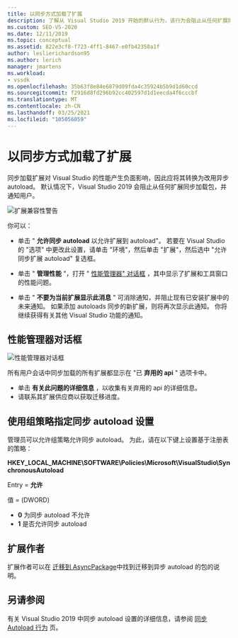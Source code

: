 ```yaml
---
title: 以同步方式加载了扩展
description: 了解从 Visual Studio 2019 开始的默认行为，该行为会阻止从任何扩展同步加载包。
ms.custom: SEO-VS-2020
ms.date: 12/11/2019
ms.topic: conceptual
ms.assetid: 822e3cf8-f723-4ff1-8467-e0fb42358a1f
author: leslierichardson95
ms.author: lerich
manager: jmartens
ms.workload:
- vssdk
ms.openlocfilehash: 35b63f8e84e6879d09fda4c35924b5b9d1d60ccd
ms.sourcegitcommit: f2916d8fd296b92cc402597d1d1eecda4f6cccbf
ms.translationtype: MT
ms.contentlocale: zh-CN
ms.lasthandoff: 03/25/2021
ms.locfileid: "105056059"
---
```

# <a name="synchronously-autoloaded-extensions"></a>以同步方式加载了扩展

同步加载扩展对 Visual Studio 的性能产生负面影响，因此应将其转换为改用异步 autoload。 默认情况下，Visual Studio 2019 会阻止从任何扩展同步加载包，并通知用户。

![扩展兼容性警告](media/extension-compatibility-warning-16-1.png.png)

你可以：

- 单击 " **允许同步 autoload** 以允许扩展到 autoload"。 若要在 Visual Studio 的 "选项" 中更改此设置，请单击 "环境"，然后单击 "扩展"，然后选中 "允许同步扩展 autoload" 复选框。 

- 单击 " **管理性能** "，打开 " [性能管理器" 对话框](#performance-manager-dialog) ，其中显示了扩展和工具窗口的性能问题。

- 单击 " **不要为当前扩展显示此消息** " 可消除通知，并阻止现有已安装扩展中的未来通知。 如果添加 autoloads 同步的新扩展，则将再次显示此通知。 你将继续获得有关其他 Visual Studio 功能的通知。

## <a name="performance-manager-dialog"></a>性能管理器对话框

![性能管理器对话框](media/performance-manager.png)

所有用户会话中同步加载的所有扩展都显示在 "已 **弃用的 api** " 选项卡中。

* 单击 **有关此问题的详细信息** ，以收集有关弃用的 api 的详细信息。
* 请联系其扩展供应商以获取迁移进度。

## <a name="specify-synchronous-autoload-settings-using-group-policy"></a>使用组策略指定同步 autoload 设置

管理员可以允许组策略允许同步 autoload。 为此，请在以下键上设置基于注册表的策略：

**HKEY_LOCAL_MACHINE\SOFTWARE\Policies\Microsoft\VisualStudio\SynchronousAutoload**

Entry = **允许**

值 = (DWORD)
* **0** 为同步 autoload 不允许
* **1** 是否允许同步 autoload

## <a name="extension-authors"></a>扩展作者
扩展作者可以在 [迁移到 AsyncPackage](https://github.com/Microsoft/VSSDK-Extensibility-Samples/tree/master/AsyncPackageMigration)中找到迁移到异步 autoload 的包的说明。

## <a name="see-also"></a>另请参阅
有关 Visual Studio 2019 中同步 autoload 设置的详细信息，请参阅 [同步 Autoload 行为](https://devblogs.microsoft.com/visualstudio/updates-to-synchronous-autoload-of-extensions-in-visual-studio-2019/) 页。
